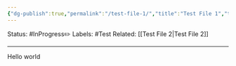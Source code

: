 ```yaml
---
{"dg-publish":true,"permalink":"/test-file-1/","title":"Test File 1","tags":["gardenEntry"]}
---
```


Status: #InProgress✏️ 
Labels: #Test
Related: [[Test File 2\|Test File 2]]

___

Hello world